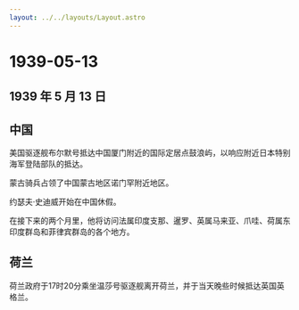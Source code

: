 ```yaml
---
layout: ../../layouts/Layout.astro
---
```


# 1939-05-13

## 1939 年 5 月 13 日

## 中国

美国驱逐舰布尔默号抵达中国厦门附近的国际定居点鼓浪屿，以响应附近日本特别海军登陆部队的抵达。

蒙古骑兵占领了中国蒙古地区诺门罕附近地区。

约瑟夫·史迪威开始在中国休假。

在接下来的两个月里，他将访问法属印度支那、暹罗、英属马来亚、爪哇、荷属东印度群岛和菲律宾群岛的各个地方。

## 荷兰

荷兰政府于17时20分乘坐温莎号驱逐舰离开荷兰，并于当天晚些时候抵达英国英格兰。